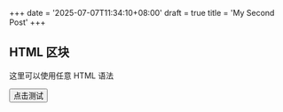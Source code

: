 +++
date = '2025-07-07T11:34:10+08:00'
draft = true
title = 'My Second Post'
+++

<div class="custom-container">
  <h2>HTML 区块</h2>
  <p>这里可以使用任意 HTML 语法</p>
  <button onclick="alert('Hello Hugo')">点击测试</button>
</div>
